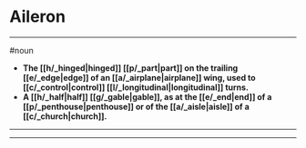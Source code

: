# Aileron
---
#noun
- **The [[h/_hinged|hinged]] [[p/_part|part]] on the trailing [[e/_edge|edge]] of an [[a/_airplane|airplane]] wing, used to [[c/_control|control]] [[l/_longitudinal|longitudinal]] turns.**
- **A [[h/_half|half]] [[g/_gable|gable]], as at the [[e/_end|end]] of a [[p/_penthouse|penthouse]] or of the [[a/_aisle|aisle]] of a [[c/_church|church]].**
---
---
